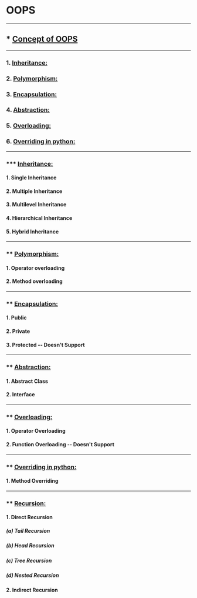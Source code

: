 # OOPS

--------------------------
## * <a href="">Concept of OOPS </a>
--------------------------
### 1. <a href="https://github.com/RishavMishraRM/OOPS/blob/main/Inheritance.ipynb">Inheritance:</a>
### 2. <a href="https://github.com/RishavMishraRM/OOPS/blob/main/Polymorphism.ipynb">Polymorphism:</a>
### 3. <a href="https://github.com/RishavMishraRM/OOPS/blob/main/Encapsulation.ipynb">Encapsulation:</a>
### 4. <a href="https://github.com/RishavMishraRM/OOPS/blob/main/Abstraction.ipynb">Abstraction:</a>
### 5. <a href="https://github.com/RishavMishraRM/OOPS/blob/main/Overloading.ipynb">Overloading:</a>
### 6. <a href="https://github.com/RishavMishraRM/OOPS/blob/main/Overriding.ipynb">Overriding in python:</a>
--------------------------

### *** <a href="https://github.com/RishavMishraRM/OOPS/blob/main/Inheritance.ipynb">Inheritance:</a>

#### 1. Single Inheritance
#### 2. Multiple Inheritance
#### 3. Multilevel Inheritance
#### 4. Hierarchical Inheritance
#### 5. Hybrid Inheritance

--------------------------

### ** <a href="https://github.com/RishavMishraRM/OOPS/blob/main/Polymorphism.ipynb">Polymorphism:</a>

#### 1. Operator overloading
#### 2. Method overloading

--------------------------

### ** <a href="https://github.com/RishavMishraRM/OOPS/blob/main/Encapsulation.ipynb">Encapsulation:</a>

#### 1. Public
#### 2. Private
#### 3. Protected -- Doesn't Support 

--------------------------

### ** <a href="https://github.com/RishavMishraRM/OOPS/blob/main/Abstraction.ipynb">Abstraction:</a>

#### 1. Abstract Class
#### 2. Interface

--------------------------

### ** <a href="https://github.com/RishavMishraRM/OOPS/blob/main/Overloading.ipynb">Overloading:</a>

#### 1. Operator Overloading
#### 2. Function Overloading -- Doesn't Support 

--------------------------

### ** <a href="https://github.com/RishavMishraRM/OOPS/blob/main/Overriding.ipynb">Overriding in python:</a>

#### 1. Method Overriding

--------------------------

### ** <a href="https://github.com/RishavMishraRM/OOPS/blob/main/Recursion.ipynb">Recursion:</a>

#### 1. Direct Recursion

##### (a) Tail Recursion
##### (b) Head Recursion
##### (c) Tree Recursion
##### (d) Nested Recursion


#### 2. Indirect Recursion
